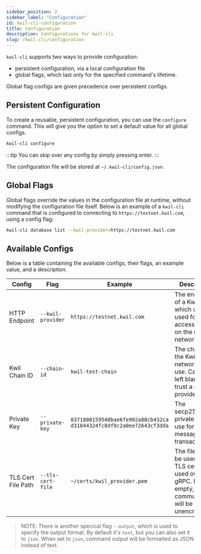 ```yaml
---
sidebar_position: 2
sidebar_label: "Configuration"
id: kwil-cli-configuration
title: Configuration
description: Configurations for kwil-cli
slug: /kwil-cli/configuration
---
```


`kwil-cli` supports two ways to provide configuration:

- persistent configuration, via a local configuration file
- global flags, which last only for the specified command's lifetime.

Global flag configs are given precedence over persistent configs.

## Persistent Configuration

To create a reusable, persistent configuration, you can use the `configure` command.  This will give you the option to set a default value for all global configs.

```bash
kwil-cli configure
```

:::tip
You can skip over any config by simply pressing enter.
:::

The configuration file will be stored at `~/.kwil-cli/config.json`.

## Global Flags

Global flags override the values in the configuration file at runtime, without modifying the configuration file itself.  Below is an example of a `kwil-cli` command that is configured to connecting to `https://testnet.kwil.com`, using a config flag:

```bash
kwil-cli database list --kwil-provider=https://testnet.kwil.com
```

## Available Configs

Below is a table containing the available configs, their flags, an example value, and a description.

| Config | Flag | Example | Description |
|-|-|-|-|
| HTTP Endpoint | `--kwil-provider` | `https://testnet.kwil.com`  | The endpoint of a Kwil node, which will be used for accessing data on the node's network. |
| Kwil Chain ID | `--chain-id` | `kwil-test-chain` | The chain ID of the Kwil network to use. Can be left blank to trust a server-provided value. |
|Private Key| `--private-key` | `0371808159548bae6fe902a88cb432ca`<br/>`d31044324fc8df9c2a0ee72643cf3dda` | The secp256k1 private key to use for signing messages and transactions. |
| TLS Cert File Path| `--tls-cert-file` | `~/certs/kwil_provider.pem` | The filepath to be used for the TLS cert to be used over gRPC.  If empty, communication will be unencrypted. |

> NOTE: There is another specical flag `--output`, which is used to specify the output format. By default it's `text`, but you can also set it to `json`.  When set to `json`, command output will be formatted as JSON instead of text.
